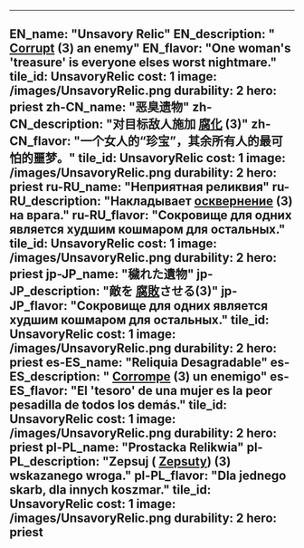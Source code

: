---

EN_name: "Unsavory Relic"
EN_description: " <u>Corrupt</u> (3) an enemy"
EN_flavor: "One woman's 'treasure' is everyone elses worst nightmare."
tile_id: UnsavoryRelic
cost: 1
image: /images/UnsavoryRelic.png
durability: 2
hero: priest
zh-CN_name: "恶臭遗物"
zh-CN_description: "对目标敌人施加 <u>腐化</u> (3)"
zh-CN_flavor: "一个女人的“珍宝”，其余所有人的最可怕的噩梦。"
tile_id: UnsavoryRelic
cost: 1
image: /images/UnsavoryRelic.png
durability: 2
hero: priest
ru-RU_name: "Неприятная реликвия"
ru-RU_description: "Накладывает  <u>осквернение</u> (3) на врага."
ru-RU_flavor: "Сокровище для одних является худшим кошмаром для остальных."
tile_id: UnsavoryRelic
cost: 1
image: /images/UnsavoryRelic.png
durability: 2
hero: priest
jp-JP_name: "穢れた遺物"
jp-JP_description: "敵を <u>腐敗</u>させる(3)"
jp-JP_flavor: "Сокровище для одних является худшим кошмаром для остальных."
tile_id: UnsavoryRelic
cost: 1
image: /images/UnsavoryRelic.png
durability: 2
hero: priest
es-ES_name: "Reliquia Desagradable"
es-ES_description: " <u>Corrompe</u> (3) un enemigo"
es-ES_flavor: "El 'tesoro' de una mujer es la peor pesadilla de todos los demás."
tile_id: UnsavoryRelic
cost: 1
image: /images/UnsavoryRelic.png
durability: 2
hero: priest
pl-PL_name: "Prostacka Relikwia"
pl-PL_description: "Zepsuj ( <u>Zepsuty</u>) (3) wskazanego wroga."
pl-PL_flavor: "Dla jednego skarb, dla innych koszmar."
tile_id: UnsavoryRelic
cost: 1
image: /images/UnsavoryRelic.png
durability: 2
hero: priest
---